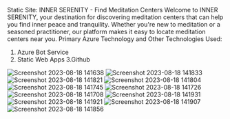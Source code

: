 Static Site: INNER SERENITY - Find Meditation Centers
Welcome to INNER SERENITY, your destination for discovering meditation centers that can help you find inner peace and tranquility. Whether you're new to meditation or a seasoned practitioner, our platform makes it easy to locate meditation centers near you.
Primary Azure Technology and Other Technologies Used:
   1. Azure Bot Service
   2. Static Web Apps
   3.Github

![Screenshot 2023-08-18 141638](https://github.com/Ankit-Arya30/Jasper/assets/136237098/37832f97-1a86-4a61-a823-984b4003e554)
![Screenshot 2023-08-18 141833](https://github.com/Ankit-Arya30/Jasper/assets/136237098/d21b2eb7-0c0e-4985-a24a-e5ae4cb05133)
![Screenshot 2023-08-18 141821](https://github.com/Ankit-Arya30/Jasper/assets/136237098/f26f6812-acb4-4b6f-ad5a-79dff6fc1238)
![Screenshot 2023-08-18 141804](https://github.com/Ankit-Arya30/Jasper/assets/136237098/0f94cab8-c9c2-49e5-8329-0e3fe8af4587)
![Screenshot 2023-08-18 141745](https://github.com/Ankit-Arya30/Jasper/assets/136237098/d7b18dc1-b213-4423-85ae-8a8012b326b0)
![Screenshot 2023-08-18 141726](https://github.com/Ankit-Arya30/Jasper/assets/136237098/1f702bed-bdb1-4d24-8f73-56accfdca26a)
![Screenshot 2023-08-18 141708](https://github.com/Ankit-Arya30/Jasper/assets/136237098/f77a1e64-f1e6-496a-a1e5-6aa217b3b394)
![Screenshot 2023-08-18 141931](https://github.com/Ankit-Arya30/Jasper/assets/136237098/23fb0328-9b5c-4ea7-ba13-b0f0253f2435)
![Screenshot 2023-08-18 141921](https://github.com/Ankit-Arya30/Jasper/assets/136237098/7e1d6730-e489-420e-9d3a-53862ce80a85)
![Screenshot 2023-08-18 141907](https://github.com/Ankit-Arya30/Jasper/assets/136237098/19c91581-7452-43d3-aa11-d42af5215ffa)
![Screenshot 2023-08-18 141856](https://github.com/Ankit-Arya30/Jasper/assets/136237098/6bf33285-41ef-48d6-9b7e-dabc9e2defc4)
